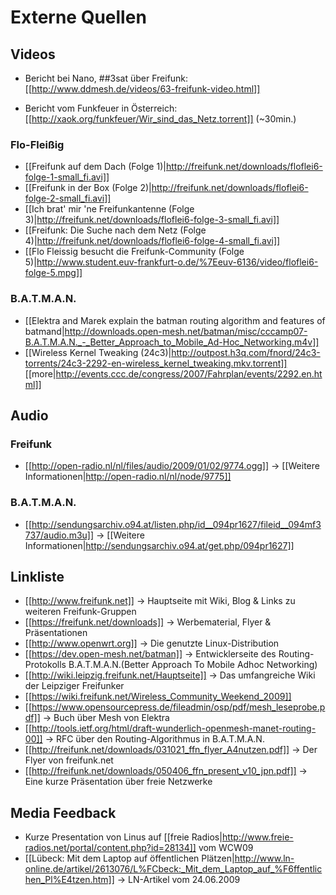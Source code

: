 # Externe Quellen

## Videos
 * Bericht bei Nano, ##3sat über Freifunk: [[http://www.ddmesh.de/videos/63-freifunk-video.html]]

 * Bericht vom Funkfeuer in Österreich: [[http://xaok.org/funkfeuer/Wir_sind_das_Netz.torrent]] (~30min.)

### Flo-Fleißig

 * [[Freifunk auf dem Dach (Folge 1)|http://freifunk.net/downloads/floflei6-folge-1-small_fi.avi]]
 * [[Freifunk in der Box (Folge 2)|http://freifunk.net/downloads/floflei6-folge-2-small_fi.avi]]
 * [[Ich brat' mir 'ne Freifunkantenne (Folge 3)|http://freifunk.net/downloads/floflei6-folge-3-small_fi.avi]]
 * [[Freifunk: Die Suche nach dem Netz (Folge 4)|http://freifunk.net/downloads/floflei6-folge-4-small_fi.avi]]
 * [[Flo Fleissig besucht die Freifunk-Community (Folge 5)|http://www.student.euv-frankfurt-o.de/%7Eeuv-6136/video/floflei6-folge-5.mpg]]

### B.A.T.M.A.N.

 * [[Elektra and Marek explain the batman routing algorithm and features of batmand|http://downloads.open-mesh.net/batman/misc/cccamp07-B.A.T.M.A.N._-_Better_Approach_to_Mobile_Ad-Hoc_Networking.m4v]]
 * [[Wireless Kernel Tweaking (24c3)|http://outpost.h3q.com/fnord/24c3-torrents/24c3-2292-en-wireless_kernel_tweaking.mkv.torrent]] [[more|http://events.ccc.de/congress/2007/Fahrplan/events/2292.en.html]]

## Audio

### Freifunk
 * [[http://open-radio.nl/nl/files/audio/2009/01/02/9774.ogg]] -> [[Weitere Informationen|http://open-radio.nl/nl/node/9775]]

### B.A.T.M.A.N.
 * [[http://sendungsarchiv.o94.at/listen.php/id__094pr1627/fileid__094mf3737/audio.m3u]] -> [[Weitere Informationen|http://sendungsarchiv.o94.at/get.php/094pr1627]] 

## Linkliste

 * [[http://www.freifunk.net]] -> Hauptseite mit Wiki, Blog & Links zu weiteren Freifunk-Gruppen
 * [[https://freifunk.net/downloads]] -> Werbematerial, Flyer & Präsentationen
 * [[http://www.openwrt.org]] -> Die genutzte Linux-Distribution
 * [[https://dev.open-mesh.net/batman]] -> Entwicklerseite des Routing-Protokolls B.A.T.M.A.N.(Better Approach To Mobile Adhoc Networking)
 * [[http://wiki.leipzig.freifunk.net/Hauptseite]] -> Das umfangreiche Wiki der Leipziger Freifunker
 * [[https://wiki.freifunk.net/Wireless_Community_Weekend_2009]]
 * [[https://www.opensourcepress.de/fileadmin/osp/pdf/mesh_leseprobe.pdf]] -> Buch über Mesh von Elektra
 * [[http://tools.ietf.org/html/draft-wunderlich-openmesh-manet-routing-00]] -> RFC über den Routing-Algorithmus in B.A.T.M.A.N.
 * [[http://freifunk.net/downloads/031021_ffn_flyer_A4nutzen.pdf]] -> Der Flyer von freifunk.net
 * [[http://freifunk.net/downloads/050406_ffn_present_v10_jpn.pdf]] -> Eine kurze Präsentation über freie Netzwerke

## Media Feedback

 * Kurze Presentation von Linus auf [[freie Radios|http://www.freie-radios.net/portal/content.php?id=28134]] vom WCW09
 * [[Lübeck: Mit dem Laptop auf öffentlichen Plätzen|http://www.ln-online.de/artikel/2613076/L%FCbeck:_Mit_dem_Laptop_auf_%F6ffentlichen_Pl%E4tzen.htm]] -> LN-Artikel vom 24.06.2009